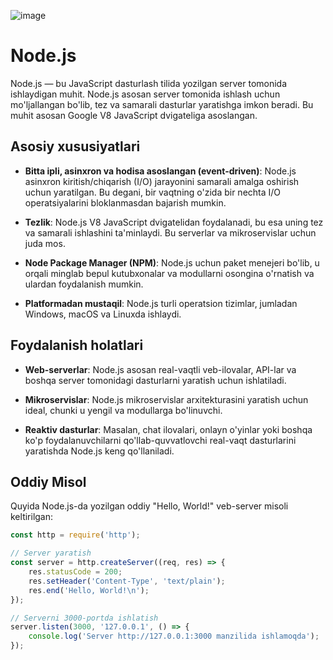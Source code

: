 ![image](https://github.com/user-attachments/assets/ff764fd0-89b9-490d-9032-130c74330a83)

# Node.js

Node.js — bu JavaScript dasturlash tilida yozilgan server tomonida ishlaydigan muhit. Node.js asosan server tomonida ishlash uchun mo'ljallangan bo'lib, tez va samarali dasturlar yaratishga imkon beradi. Bu muhit asosan Google V8 JavaScript dvigateliga asoslangan.

## Asosiy xususiyatlari

- **Bitta ipli, asinxron va hodisa asoslangan (event-driven)**: Node.js asinxron kiritish/chiqarish (I/O) jarayonini samarali amalga oshirish uchun yaratilgan. Bu degani, bir vaqtning o'zida bir nechta I/O operatsiyalarini bloklanmasdan bajarish mumkin.

- **Tezlik**: Node.js V8 JavaScript dvigatelidan foydalanadi, bu esa uning tez va samarali ishlashini ta'minlaydi. Bu serverlar va mikroservislar uchun juda mos.

- **Node Package Manager (NPM)**: Node.js uchun paket menejeri bo'lib, u orqali minglab bepul kutubxonalar va modullarni osongina o'rnatish va ulardan foydalanish mumkin.

- **Platformadan mustaqil**: Node.js turli operatsion tizimlar, jumladan Windows, macOS va Linuxda ishlaydi.

## Foydalanish holatlari

- **Web-serverlar**: Node.js asosan real-vaqtli veb-ilovalar, API-lar va boshqa server tomonidagi dasturlarni yaratish uchun ishlatiladi.

- **Mikroservislar**: Node.js mikroservislar arxitekturasini yaratish uchun ideal, chunki u yengil va modullarga bo'linuvchi.

- **Reaktiv dasturlar**: Masalan, chat ilovalari, onlayn o'yinlar yoki boshqa ko'p foydalanuvchilarni qo'llab-quvvatlovchi real-vaqt dasturlarini yaratishda Node.js keng qo'llaniladi.

## Oddiy Misol

Quyida Node.js-da yozilgan oddiy "Hello, World!" veb-server misoli keltirilgan:

```javascript
const http = require('http');

// Server yaratish
const server = http.createServer((req, res) => {
    res.statusCode = 200;
    res.setHeader('Content-Type', 'text/plain');
    res.end('Hello, World!\n');
});

// Serverni 3000-portda ishlatish
server.listen(3000, '127.0.0.1', () => {
    console.log('Server http://127.0.0.1:3000 manzilida ishlamoqda');
});
